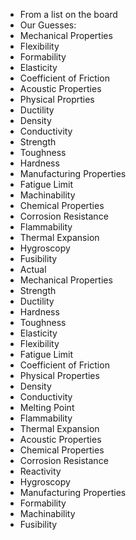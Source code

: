  - From a list on the board
 - Our Guesses:
  - Mechanical Properties
   - Flexibility
   - Formability
   - Elasticity
   - Coefficient of Friction
   - Acoustic Properties
  - Physical Proprties
   - Ductility
   - Density
   - Conductivity
   - Strength
   - Toughness
   - Hardness
  - Manufacturing Properties
   - Fatigue Limit
   - Machinability
  - Chemical Properties
   - Corrosion Resistance
   - Flammability
   - Thermal Expansion
   - Hygroscopy
   - Fusibility
 - Actual
  - Mechanical Properties
   - Strength
   - Ductility
   - Hardness
   - Toughness
   - Elasticity
   - Flexibility
   - Fatigue Limit
   - Coefficient of Friction
  - Physical Properties
   - Density
   - Conductivity
   - Melting Point
   - Flammability
   - Thermal Expansion
   - Acoustic Properties
  - Chemical Properties
   - Corrosion Resistance
   - Reactivity
   - Hygroscopy
  - Manufacturing Properties
   - Formability
   - Machinability
   - Fusibility